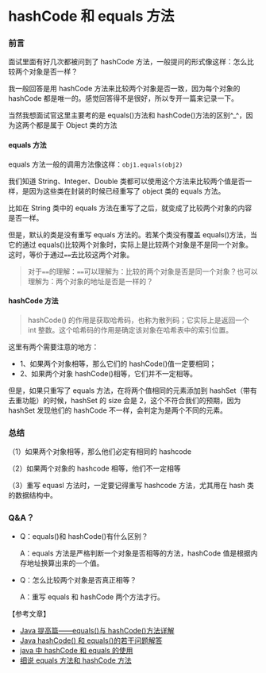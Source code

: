 # hashCode 和 equals 方法

### 前言

面试里面有好几次都被问到了 hashCode 方法，一般提问的形式像这样：怎么比较两个对象是否一样？

我一般回答是用 hashCode 方法来比较两个对象是否一致，因为每个对象的 hashCode 都是唯一的。感觉回答得不是很好，所以专开一篇来记录一下。

当然我想面试官这里主要考的是 equals\(\)方法和 hashCode\(\)方法的区别^\_^，因为这两个都是属于 Object 类的方法

#### equals 方法

equals 方法一般的调用方法像这样：`obj1.equals(obj2)`

我们知道 String、Integer、Double 类都可以使用这个方法来比较两个值是否一样，是因为这些类在封装的时候已经重写了 object 类的 equals 方法。

比如在 String 类中的 equals 方法在重写了之后，就变成了比较两个对象的内容是否一样。

但是，默认的类是没有重写 equals 方法的。若某个类没有覆盖 equals\(\)方法，当它的通过 equals\(\)比较两个对象时，实际上是比较两个对象是不是同一个对象。这时，等价于通过`==`去比较这两个对象。

> 对于`==`的理解：`==`可以理解为：比较的两个对象是否是同一个对象？也可以理解为：两个对象的地址是否是一样的？

#### hashCode 方法

> hashCode\(\) 的作用是获取哈希码，也称为散列码；它实际上是返回一个 int 整数。这个哈希码的作用是确定该对象在哈希表中的索引位置。

这里有两个需要注意的地方：  


* 1、如果两个对象相等，那么它们的 hashCode\(\)值一定要相同；
* 2、如果两个对象 hashCode\(\)相等，它们并不一定相等。

但是，如果只重写了 equals 方法，在将两个值相同的元素添加到 hashSet（带有去重功能）的时候，hashSet 的 size 会是 2，这个不符合我们的预期，因为 hashSet 发现他们的 hashCode 不一样，会判定为是两个不同的元素。

### 总结

（1）如果两个对象相等，那么他们必定有相同的 hashcode

（2）如果两个对象的 hashcode 相等，他们不一定相等

（3）重写 equasl 方法时，一定要记得重写 hashcode 方法，尤其用在 hash 类的数据结构中。

### Q&A？

* Q：equals\(\)和 hashCode\(\)有什么区别？

  A：equals 方法是严格判断一个对象是否相等的方法，hashCode 值是根据内存地址换算出来的一个值。

* Q：怎么比较两个对象是否真正相等？

  A：重写 equals 和 hashCode 两个方法才行。

【参考文章】

* [Java 提高篇——equals\(\)与 hashCode\(\)方法详解](https://www.cnblogs.com/qian123/p/5703507.html)
* [Java hashCode\(\) 和 equals\(\)的若干问题解答](https://www.cnblogs.com/skywang12345/p/3324958.html)
* [java 中 hashCode 和 equals 的使用](https://www.jianshu.com/p/7557b98e785d)
* [细说 equals 方法和 hashCode 方法](https://juejin.im/post/5a17edd9f265da4310481269)

